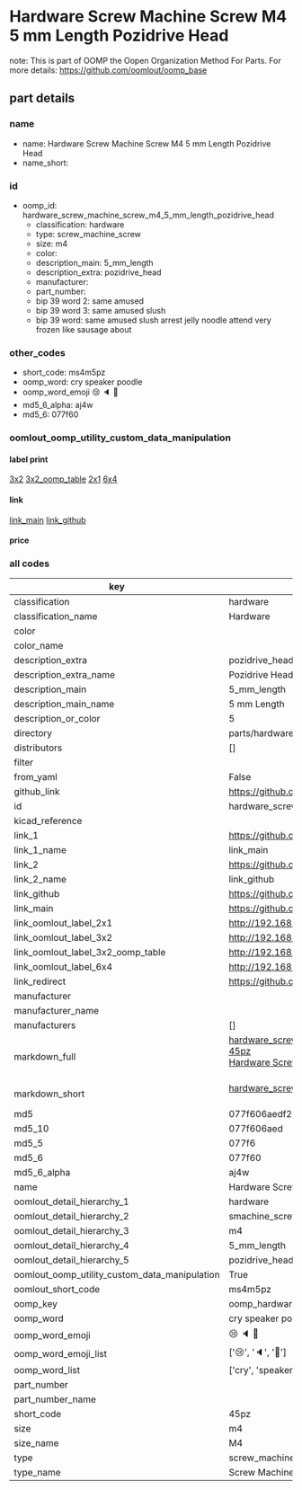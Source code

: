 # Hardware Screw Machine Screw M4 5 mm Length Pozidrive Head  

note: This is part of OOMP the Oopen Organization Method For Parts. For more details: https://github.com/oomlout/oomp_base

##  part details
  







### name
* name: Hardware Screw Machine Screw M4 5 mm Length Pozidrive Head
* name_short: 
### id
* oomp_id: hardware_screw_machine_screw_m4_5_mm_length_pozidrive_head
  * classification: hardware
  * type: screw_machine_screw
  * size: m4
  * color: 
  * description_main: 5_mm_length
  * description_extra: pozidrive_head
  * manufacturer: 
  * part_number: 
  * bip 39 word 2: same amused
  * bip 39 word 3: same amused slush
  * bip 39 word: same amused slush arrest jelly noodle attend very frozen like sausage about

### other_codes
* short_code: ms4m5pz
* oomp_word: cry speaker poodle
* oomp_word_emoji :cry: :speaker: :poodle:
* md5_6_alpha: aj4w
* md5_6: 077f60






### oomlout_oomp_utility_custom_data_manipulation
#### label print
[3x2](http://192.168.1.245:1112/?label=oomp%20aj4w)
[3x2_oomp_table](http://192.168.1.108:1112/?label=oomp%20aj4w)
[2x1](http://192.168.1.242:1112/?label=oomp%20aj4w)
[6x4](http://192.168.1.55:1112/?label=oomp%20aj4w)    

#### link

[link_main](https://github.com/oomlout/oomlout_oomp_version_1_messy/tree/main/parts/hardware_screw_machine_screw_m4_5_mm_length_pozidrive_head) [link_github](https://github.com/oomlout/oomlout_oomp_version_1_messy/tree/main/parts/hardware_screw_machine_screw_m4_5_mm_length_pozidrive_head)                             

#### price







### all codes 
| key | value |  
| --- | --- |  
| classification | hardware |  
| classification_name | Hardware |  
| color |  |  
| color_name |  |  
| description_extra | pozidrive_head |  
| description_extra_name | Pozidrive Head |  
| description_main | 5_mm_length |  
| description_main_name | 5 mm Length |  
| description_or_color | 5 |  
| directory | parts/hardware_screw_machine_screw_m4_5_mm_length_pozidrive_head |  
| distributors | [] |  
| filter |  |  
| from_yaml | False |  
| github_link | https://github.com/oomlout/oomlout_oomp_part_src/tree/main/parts/hardware_screw_machine_screw_m4_5_mm_length_pozidrive_head |  
| id | hardware_screw_machine_screw_m4_5_mm_length_pozidrive_head |  
| kicad_reference |  |  
| link_1 | https://github.com/oomlout/oomlout_oomp_version_1_messy/tree/main/parts/hardware_screw_machine_screw_m4_5_mm_length_pozidrive_head |  
| link_1_name | link_main |  
| link_2 | https://github.com/oomlout/oomlout_oomp_version_1_messy/tree/main/parts/hardware_screw_machine_screw_m4_5_mm_length_pozidrive_head |  
| link_2_name | link_github |  
| link_github | https://github.com/oomlout/oomlout_oomp_version_1_messy/tree/main/parts/hardware_screw_machine_screw_m4_5_mm_length_pozidrive_head |  
| link_main | https://github.com/oomlout/oomlout_oomp_version_1_messy/tree/main/parts/hardware_screw_machine_screw_m4_5_mm_length_pozidrive_head |  
| link_oomlout_label_2x1 | http://192.168.1.242:1112/?label=oomp%20aj4w |  
| link_oomlout_label_3x2 | http://192.168.1.245:1112/?label=oomp%20aj4w |  
| link_oomlout_label_3x2_oomp_table | http://192.168.1.108:1112/?label=oomp%20aj4w |  
| link_oomlout_label_6x4 | http://192.168.1.55:1112/?label=oomp%20aj4w |  
| link_redirect | https://github.com/oomlout/oomlout_oomp_version_1_messy/tree/main/parts/hardware_screw_machine_screw_m4_5_mm_length_pozidrive_head |  
| manufacturer |  |  
| manufacturer_name |  |  
| manufacturers | [] |  
| markdown_full | [hardware_screw_machine_screw_m4_5_mm_length_pozidrive_head](none)<br>[45pz](none)<br>[Hardware Screw Machine Screw M4 5 Mm Length Pozidrive Head](none)<br><br> |  
| markdown_short | [hardware_screw_machine_screw_m4_5_mm_length_pozidrive_head](none)<br><br> |  
| md5 | 077f606aedf2e1d2583be0c798820df7 |  
| md5_10 | 077f606aed |  
| md5_5 | 077f6 |  
| md5_6 | 077f60 |  
| md5_6_alpha | aj4w |  
| name | Hardware Screw Machine Screw M4 5 mm Length Pozidrive Head |  
| oomlout_detail_hierarchy_1 | hardware |  
| oomlout_detail_hierarchy_2 | smachine_screw |  
| oomlout_detail_hierarchy_3 | m4 |  
| oomlout_detail_hierarchy_4 | 5_mm_length |  
| oomlout_detail_hierarchy_5 | pozidrive_head |  
| oomlout_oomp_utility_custom_data_manipulation | True |  
| oomlout_short_code | ms4m5pz |  
| oomp_key | oomp_hardware_screw_machine_screw_m4_5_mm_length_pozidrive_head |  
| oomp_word | cry speaker poodle |  
| oomp_word_emoji | :cry: :speaker: :poodle: |  
| oomp_word_emoji_list | [':cry:', ':speaker:', ':poodle:'] |  
| oomp_word_list | ['cry', 'speaker', 'poodle'] |  
| part_number |  |  
| part_number_name |  |  
| short_code | 45pz |  
| size | m4 |  
| size_name | M4 |  
| type | screw_machine_screw |  
| type_name | Screw Machine Screw |  

